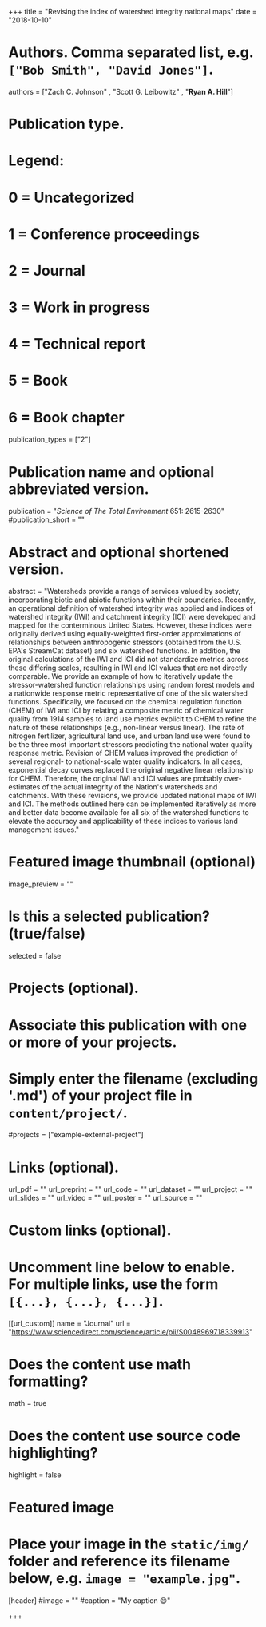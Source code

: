 +++
title = "Revising the index of watershed integrity national maps"
date = "2018-10-10"

# Authors. Comma separated list, e.g. `["Bob Smith", "David Jones"]`.
authors = ["Zach C. Johnson" , "Scott G. Leibowitz" , "**Ryan A. Hill**"]


# Publication type.
# Legend:
# 0 = Uncategorized
# 1 = Conference proceedings
# 2 = Journal
# 3 = Work in progress
# 4 = Technical report
# 5 = Book
# 6 = Book chapter
publication_types = ["2"]

# Publication name and optional abbreviated version.
publication = "*Science of The Total Environment* 651: 2615-2630"
#publication_short = ""

# Abstract and optional shortened version.
abstract = "Watersheds provide a range of services valued by society, incorporating biotic and abiotic functions within their boundaries. Recently, an operational definition of watershed integrity was applied and indices of watershed integrity (IWI) and catchment integrity (ICI) were developed and mapped for the conterminous United States. However, these indices were originally derived using equally-weighted first-order approximations of relationships between anthropogenic stressors (obtained from the U.S. EPA's StreamCat dataset) and six watershed functions. In addition, the original calculations of the IWI and ICI did not standardize metrics across these differing scales, resulting in IWI and ICI values that are not directly comparable. We provide an example of how to iteratively update the stressor-watershed function relationships using random forest models and a nationwide response metric representative of one of the six watershed functions. Specifically, we focused on the chemical regulation function (CHEM) of IWI and ICI by relating a composite metric of chemical water quality from 1914 samples to land use metrics explicit to CHEM to refine the nature of these relationships (e.g., non-linear versus linear). The rate of nitrogen fertilizer, agricultural land use, and urban land use were found to be the three most important stressors predicting the national water quality response metric. Revision of CHEM values improved the prediction of several regional- to national-scale water quality indicators. In all cases, exponential decay curves replaced the original negative linear relationship for CHEM. Therefore, the original IWI and ICI values are probably over-estimates of the actual integrity of the Nation's watersheds and catchments. With these revisions, we provide updated national maps of IWI and ICI. The methods outlined here can be implemented iteratively as more and better data become available for all six of the watershed functions to elevate the accuracy and applicability of these indices to various land management issues."

# Featured image thumbnail (optional)
image_preview = ""

# Is this a selected publication? (true/false)
selected = false

# Projects (optional).
#   Associate this publication with one or more of your projects.
#   Simply enter the filename (excluding '.md') of your project file in `content/project/`.
#projects = ["example-external-project"]

# Links (optional).
url_pdf = ""
url_preprint = ""
url_code = ""
url_dataset = ""
url_project = ""
url_slides = ""
url_video = ""
url_poster = ""
url_source = ""

# Custom links (optional).
#   Uncomment line below to enable. For multiple links, use the form `[{...}, {...}, {...}]`.
[[url_custom]]
name = "Journal"
url = "https://www.sciencedirect.com/science/article/pii/S0048969718339913"

# Does the content use math formatting?
math = true

# Does the content use source code highlighting?
highlight = false
  
# Featured image
# Place your image in the `static/img/` folder and reference its filename below, e.g. `image = "example.jpg"`.
[header]
#image = ""
#caption = "My caption :smile:"

+++


